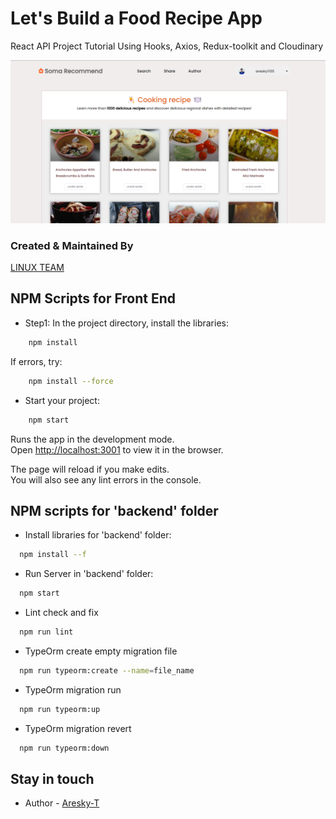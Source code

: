 # Let's Build a Food Recipe App
React API Project Tutorial Using Hooks, Axios, Redux-toolkit and Cloudinary

![recipe app reactjs api project SOMA RECOMMEND](IMG/319684862_894613098201859_8472766062063573638_n.png)

### Created & Maintained By

[LINUX TEAM](https://github.com/sudo-u-Hung-NN/FE-ITSS1-Linux)


## NPM Scripts for Front End

- Step1: In the project directory, install the libraries:

```bash
    npm install
```
If errors, try:
```bash
    npm install --force
```
- Start your project: 

```bash
    npm start
```

Runs the app in the development mode.\
Open [http://localhost:3001](http://localhost:3001) to view it in the browser.

The page will reload if you make edits.\
You will also see any lint errors in the console.

## NPM scripts for 'backend' folder

- Install libraries for 'backend' folder: 

```bash
  npm install --f
```

- Run Server in 'backend' folder:

```bash
  npm start
```

- Lint check and fix

```bash
  npm run lint
```

- TypeOrm create empty migration file

```bash
  npm run typeorm:create --name=file_name
```

- TypeOrm migration run

```bash
  npm run typeorm:up
```

- TypeOrm migration revert

```bash
  npm run typeorm:down
```
## Stay in touch

- Author - [Aresky-T](https://github.com/Aresky-T)